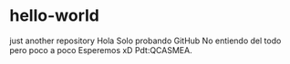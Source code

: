 # hello-world
just another repository
Hola
Solo probando GitHub
No entiendo del todo pero poco a poco
Esperemos xD
Pdt:QCASMEA.
